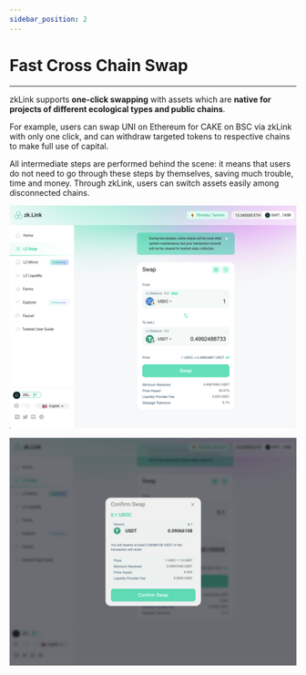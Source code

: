 ```yaml
---
sidebar_position: 2
---
```


# Fast Cross Chain Swap

---

zkLink supports **one-click swapping** with assets which are **native for projects of different ecological types and public chains**.

For example, users can swap UNI on Ethereum for CAKE on BSC via zkLink with only one click, and can withdraw targeted tokens to respective chains to make full use of capital.

All intermediate steps are performed behind the scene: it means that users do not need to go through these steps by themselves, saving much trouble, time and money. Through zkLink, users can switch assets easily among disconnected chains.

<!-- proswap0 img -->
![proswap0](../../static/img/proswap0-light.png)
<!-- proswap1 img-->
![proswap1](../../static/img/proswap1-light.png)
